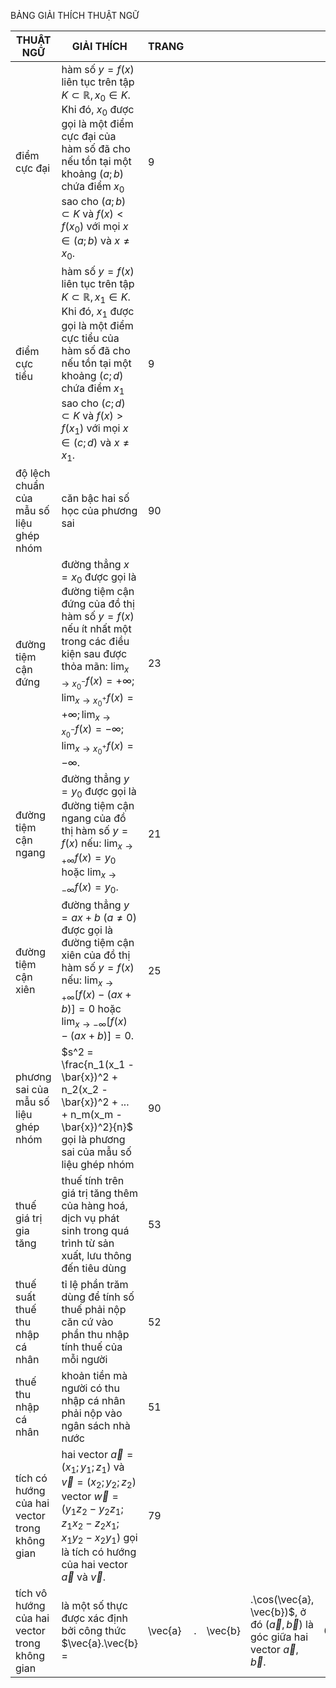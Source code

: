 BẢNG GIẢI THÍCH THUẬT NGỮ

| THUẬT NGỮ | GIẢI THÍCH | TRANG | | | | |
|------------|------------|--------|---|---|---|---|
| điểm cực đại | hàm số $y = f(x)$ liên tục trên tập $K \subset \mathbb{R}, x_0 \in K$. Khi đó, $x_0$ được gọi là một điểm cực đại của hàm số đã cho nếu tồn tại một khoảng $(a ; b)$ chứa điểm $x_0$ sao cho $(a ; b) \subset K$ và $f(x) < f(x_0)$ với mọi $x \in (a ; b)$ và $x \neq x_0$. | 9 | | | | |
| điểm cực tiểu | hàm số $y = f(x)$ liên tục trên tập $K \subset \mathbb{R}, x_1 \in K$. Khi đó, $x_1$ được gọi là một điểm cực tiểu của hàm số đã cho nếu tồn tại một khoảng $(c ; d)$ chứa điểm $x_1$ sao cho $(c ; d) \subset K$ và $f(x) > f(x_1)$ với mọi $x \in (c ; d)$ và $x \neq x_1$. | 9 | | | | |
| độ lệch chuẩn của mẫu số liệu ghép nhóm | căn bậc hai số học của phương sai | 90 | | | | |
| đường tiệm cận đứng | đường thẳng $x = x_0$ được gọi là đường tiệm cận đứng của đồ thị hàm số $y = f(x)$ nếu ít nhất một trong các điều kiện sau được thỏa mãn: $\lim_{x \to x_0^-} f(x) = +\infty; \lim_{x \to x_0^+} f(x) = +\infty; \lim_{x \to x_0^-} f(x) = -\infty; \lim_{x \to x_0^+} f(x) = -\infty.$ | 23 | | | | |
| đường tiệm cận ngang | đường thẳng $y = y_0$ được gọi là đường tiệm cận ngang của đồ thị hàm số $y = f(x)$ nếu: $\lim_{x \to +\infty} f(x) = y_0$ hoặc $\lim_{x \to -\infty} f(x) = y_0$. | 21 | | | | |
| đường tiệm cận xiên | đường thẳng $y = ax + b$ $(a \neq 0)$ được gọi là đường tiệm cận xiên của đồ thị hàm số $y = f(x)$ nếu: $\lim_{x \to +\infty} [f(x) - (ax + b)] = 0$ hoặc $\lim_{x \to -\infty} [f(x) - (ax + b)] = 0$. | 25 | | | | |
| phương sai của mẫu số liệu ghép nhóm | $s^2 = \frac{n_1(x_1 - \bar{x})^2 + n_2(x_2 - \bar{x})^2 + ... + n_m(x_m - \bar{x})^2}{n}$ gọi là phương sai của mẫu số liệu ghép nhóm | 90 | | | | |
| thuế giá trị gia tăng | thuế tính trên giá trị tăng thêm của hàng hoá, dịch vụ phát sinh trong quá trình từ sản xuất, lưu thông đến tiêu dùng | 53 | | | | |
| thuế suất thuế thu nhập cá nhân | tỉ lệ phần trăm dùng để tính số thuế phải nộp căn cứ vào phần thu nhập tính thuế của mỗi người | 52 | | | | |
| thuế thu nhập cá nhân | khoản tiền mà người có thu nhập cá nhân phải nộp vào ngân sách nhà nước | 51 | | | | |
| tích có hướng của hai vector trong không gian | hai vector $\vec{a} = (x_1 ; y_1 ; z_1)$ và $\vec{v} = (x_2 ; y_2 ; z_2)$ vector $\vec{w} = (y_1z_2 - y_2z_1 ; z_1x_2 - z_2x_1 ; x_1y_2 - x_2y_1)$ gọi là tích có hướng của hai vector $\vec{a}$ và $\vec{v}$. | 79 | | | | |
| tích vô hướng của hai vector trong không gian | là một số thực được xác định bởi công thức $\vec{a}.\vec{b} = |\vec{a}|.|\vec{b}|.\cos(\vec{a}, \vec{b})$, ở đó $(\vec{a}, \vec{b})$ là góc giữa hai vector $\vec{a}, \vec{b}$. | 61 |